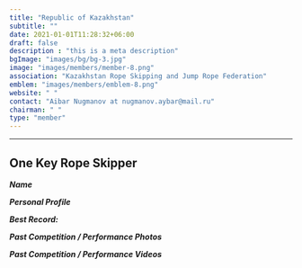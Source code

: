 ```yaml
---
title: "Republic of Kazakhstan"
subtitle: ""
date: 2021-01-01T11:28:32+06:00
draft: false
description : "this is a meta description"
bgImage: "images/bg/bg-3.jpg"
image: "images/members/member-8.png"
association: "Kazakhstan Rope Skipping and Jump Rope Federation"
emblem: "images/members/emblem-8.png"
website: " "
contact: "Aibar Nugmanov at nugmanov.aybar@mail.ru"
chairman: " "
type: "member"
---
```



-----


## One Key Rope Skipper

***Name***



***Personal Profile***



***Best Record:***



***Past Competition / Performance Photos***


<!-- ![images](../../images/members/member_8/1.jpg)
![images](../../images/members/member_8/2.jpg)
![images](../../images/members/member_8/3.jpg) -->

***Past Competition / Performance Videos***

<!-- * [**Past Competition / Performance Videos ----- 1**](../../videos/members/member_8-1.mp4)
* [**Past Competition / Performance Videos ----- 2**](../../videos/members/member_8-2.mp4)
* [**Past Competition / Performance Videos ----- 3**](../../videos/members/member_8-3.mp4) -->
